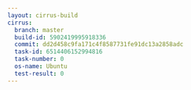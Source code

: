 ```yaml
---
layout: cirrus-build
cirrus:
  branch: master
  build-id: 5902419995918336
  commit: dd2d458c9fa171c4f8587731fe91dc13a2858adc
  task-id: 6514406152994816
  task-number: 0
  os-name: Ubuntu
  test-result: 0
---
```

